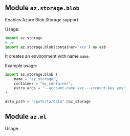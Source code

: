 ## Module `az.storage.blob`

Enables Azure Blob Storage support.

Usage:
```py
import az.storage
# or
import az.storage.blob(container='xxx') as asb
```
It creates an environment with name `name`.

Example usage:
```py
import az.storage.blob (
    name = "az_storage", 
    container = "my_container", 
    extra_args = "--account-name xxx --account-key yyy"
)

data_path = "/path/to/data" @az_storage
```

## Module `az.ml`

Usage:
```py

```